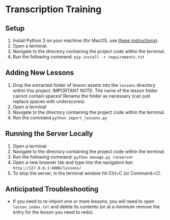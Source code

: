 Transcription Training
======================

Setup
------------

1. Install Python 3 on your machine (for MacOS, use [these instructions](https://docs.python-guide.org/starting/install3/osx/)).
2. Open a terminal.
3. Navigate to the directory containing the project code within the terminal.
4. Run the following command: `pip install -r requirements.txt`

Adding New Lessons
------------------

1. Drop the extracted folder of lesson assets into the `lessons` directory within this project.
IMPORTANT NOTE: The name of the lesson folder cannot contain spaces! Rename the folder as necessary (can just replace spaces with underscores).
2. Open a terminal
3. Navigate to the directory containing the project code within the terminal.
4. Run the command `python import_lessons.py`

Running the Server Locally
--------------------------

1. Open a terminal.
2. Navigate to the directory containing the project code within the terminal.
3. Run the following command: `python manage.py runserver`
4. Open a new browser tab and type into the navigation bar: `http://127.0.0.1:8000/lessons/`
5. To stop the server, in the terminal window hit Ctrl+C (or Command+C).

Anticipated Troubleshooting
---------------------------

* If you need to re-import one or more lessons, you will need to open `lesson_index.txt` and delete its contents (or at a minimum remove the entry for the lesson you need to redo).